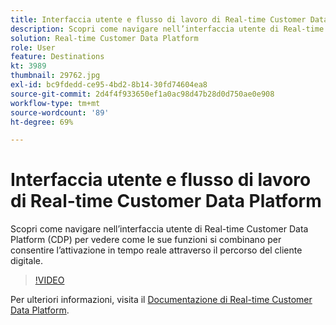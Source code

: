 ```yaml
---
title: Interfaccia utente e flusso di lavoro di Real-time Customer Data Platform
description: Scopri come navigare nell’interfaccia utente di Real-time Customer Data Platform (CDP) per vedere come le sue funzioni si combinano per consentire l’attivazione in tempo reale attraverso il percorso del cliente digitale.
solution: Real-time Customer Data Platform
role: User
feature: Destinations
kt: 3989
thumbnail: 29762.jpg
exl-id: bc9fdedd-ce95-4bd2-8b14-30fd74604ea8
source-git-commit: 2d4f4f933650ef1a0ac98d47b28d0d750ae0e908
workflow-type: tm+mt
source-wordcount: '89'
ht-degree: 69%

---
```


# Interfaccia utente e flusso di lavoro di Real-time Customer Data Platform

Scopri come navigare nell’interfaccia utente di Real-time Customer Data Platform (CDP) per vedere come le sue funzioni si combinano per consentire l’attivazione in tempo reale attraverso il percorso del cliente digitale.

>[!VIDEO](https://video.tv.adobe.com/v/29762?quality=12&learn=on)

Per ulteriori informazioni, visita il [Documentazione di Real-time Customer Data Platform](https://experienceleague.adobe.com/docs/experience-platform/rtcdp/overview.html?lang=it).

